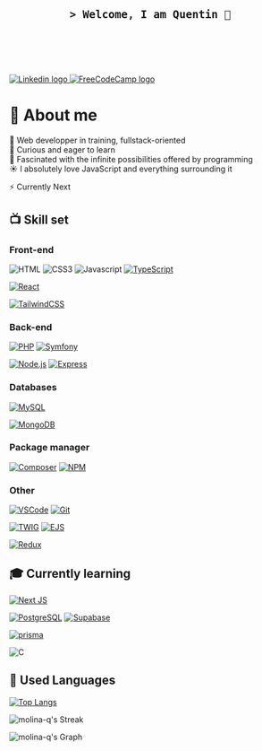 <!--
**Molina-Q/Molina-Q** is a ✨ _special_ ✨ repository because its `README.md` (this file) appears on your GitHub profile.
![MongoDB](https://img.shields.io/badge/MongoDB-4EA94B?style=for-the-badge&logo=mongodb&logoColor=white)

Here are some ideas to get you started:

- 🔭 I’m currently working on ...
- 🌱 I’m currently learning ...
- 👯 I’m looking to collaborate on ...
- 🤔 I’m looking for help with ...
- 💬 Ask me about ...
- 📫 How to reach me: ...
- 😄 Pronouns: ...
- ⚡ Fun fact: ...
-->
<!-- intro -->

<h3 align="center"> </br></br></br>
	<samp> <h3>&gt; Welcome, I am Quentin 🎇 </h3>
	</samp></br></br></br>
</h3>



<a href="https://www.linkedin.com/in/quentin-molina" target="_blank">
	<img src="https://img.shields.io/badge/LinkedIn-0077B5?style=for-the-badge&logo=linkedin&logoColor=white" alt="Linkedin logo"/>
</a>

<a href="https://www.freecodecamp.org/Molina-Q" target="_blank">
	<img src="https://img.shields.io/badge/freecodecamp-27273D?style=for-the-badge&logo=freecodecamp&logoColor=white" alt="FreeCodeCamp logo"/>
</a>
 	
<!-- about -->
# 🎴 About me
🌱  Web developper in training, fullstack-oriented<br/>
🔭  Curious and eager to learn<br/>
🌌  Fascinated with the infinite possibilities offered by programming<br/>
☀️  I absolutely love JavaScript and everything surrounding it

⚡ Currently Next<br/>
<!-- 🐣 And getting curious about low-level languages! (currently learning C) -->
<!-- skills -->
## 📺 Skill set

### Front-end

![HTML](https://img.shields.io/badge/HTML5-E34F26?style=for-the-badge&logo=html5&logoColor=white)
![CSS3](https://img.shields.io/badge/CSS3-1572B6?style=for-the-badge&logo=css3&logoColor=white)
![Javascript](https://img.shields.io/badge/JavaScript-323330?style=for-the-badge&logo=javascript&logoColor=F7DF1E) 
[![TypeScript](https://img.shields.io/badge/TypeScript-007ACC?style=for-the-badge&logo=typescript&logoColor=white)](https://www.typescriptlang.org/)

[![React](https://img.shields.io/badge/React-20232A?style=for-the-badge&logo=react&logoColor=61DAFB)](https://react.dev/)

[![TailwindCSS](https://img.shields.io/badge/Tailwind_CSS-38B2AC?style=for-the-badge&logo=tailwind-css&logoColor=white)](https://tailwindcss.com/)

### Back-end

[![PHP](https://img.shields.io/badge/PHP-777BB4?style=for-the-badge&logo=php&logoColor=white)](https://www.php.net/)
[![Symfony](https://img.shields.io/badge/symfony-%23000000.svg?style=for-the-badge&logo=symfony&logoColor=white)](https://symfony.com/)

[![Node.js](https://img.shields.io/badge/Node.js-43853D?style=for-the-badge&logo=node.js&logoColor=white)](https://nodejs.org/en)
[![Express](https://img.shields.io/static/v1?style=for-the-badge&message=Express&color=000000&logo=Express&logoColor=FFFFFF&label=)](http://expressjs.com/)

### Databases

[![MySQL](https://img.shields.io/badge/MySQL-00000F?style=for-the-badge&logo=mysql&logoColor=white)](https://www.mysql.com/)

[![MongoDB](https://img.shields.io/badge/MongoDB-4EA94B?style=for-the-badge&logo=mongodb&logoColor=white)](https://www.mongodb.com/)


### Package manager

[![Composer](https://img.shields.io/static/v1?style=for-the-badge&message=Composer&color=885630&logo=Composer&logoColor=FFFFFF&label=)](https://getcomposer.org/)
[![NPM](https://img.shields.io/badge/NPM-%23CB3837.svg?style=for-the-badge&logo=npm&logoColor=white)](https://nodejs.org/en)

### Other

[![VSCode](https://img.shields.io/badge/Visual_Studio-0078d7?style=for-the-badge&logo=visual%20studio&logoColor=white)](https://code.visualstudio.com/)
[![Git](https://img.shields.io/badge/git-%23F05033.svg?style=for-the-badge&logo=git&logoColor=white)](https://git-scm.com/)

[![TWIG](https://img.shields.io/static/v1?style=for-the-badge&message=Twig&color=bbcf1c&label=template&nbsp;engines)](https://twig.symfony.com/)
[![EJS](https://img.shields.io/static/v1?style=for-the-badge&message=ejs&color=247520&label=)](https://ejs.co/)

[![Redux](https://img.shields.io/badge/Redux-593D88?style=for-the-badge&logo=redux&logoColor=white)](https://redux.js.org/)

## 🎓 Currently learning


[![Next JS](https://img.shields.io/badge/Next-black?style=for-the-badge&logo=next.js&logoColor=white)](https://nextjs.org/)

[![PostgreSQL](https://img.shields.io/badge/PostgreSQL-316192?style=for-the-badge&logo=postgresql&logoColor=white)](https://www.postgresql.org/)
[![Supabase](https://img.shields.io/badge/Supabase-181818?style=for-the-badge&logo=supabase&logoColor=white)](https://supabase.com/) 

[![prisma](https://img.shields.io/badge/Prisma-3982CE?style=for-the-badge&logo=Prisma&logoColor=white)](https://www.prisma.io/)

![C](https://img.shields.io/badge/C-00599C?style=for-the-badge&logo=c&logoColor=white)

<!--[![Remix](https://img.shields.io/badge/remix-000000?style=for-the-badge&logo=remix&logoColor=white)](https://remix.run/)-->


<!--[![ReactNative](https://img.shields.io/badge/React_Native-20232A?style=for-the-badge&logo=react&logoColor=61DAFB)](https://reactnative.dev/)-->





## 📼 Used Languages
	
[![Top Langs](https://github-readme-stats.vercel.app/api/top-langs/?username=molina-q&theme=material-palenight&hide_border=true)](https://github.com/anuraghazra/github-readme-stats)

![molina-q's Streak](https://github-readme-streak-stats.herokuapp.com/?user=molina-q&theme=material-palenight&hide_border=true)

![molina-q's Graph](https://github-readme-activity-graph.vercel.app/graph?username=molina-q&theme=material-palenight&area=true&hide_border=true)

